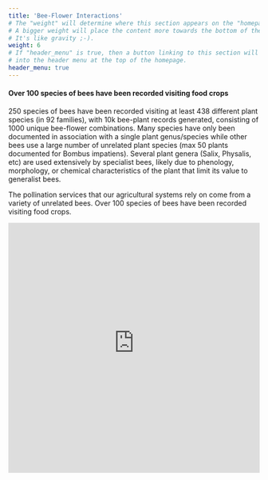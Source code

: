 ```yaml
---
title: 'Bee-Flower Interactions'
# The "weight" will determine where this section appears on the "homepage".
# A bigger weight will place the content more towards the bottom of the page.
# It's like gravity ;-).
weight: 6
# If "header_menu" is true, then a button linking to this section will be placed
# into the header menu at the top of the homepage.
header_menu: true
---
```

<div class="lead">
<h4> Over 100 species of bees have been recorded visiting food crops</h4>
</div>


250 species of bees have been recorded visiting at least 438 different plant species (in 92 families), with 10k bee-plant records generated, consisting of 1000 unique bee-flower combinations. Many species have only been documented in association with a single plant genus/species while other bees use a large number of unrelated plant species (max 50 plants documented for Bombus impatiens). Several plant genera (Salix, Physalis, etc) are used extensively by specialist bees, likely due to phenology, morphology, or chemical characteristics of the plant that limit its value to generalist bees.

The pollination services that our agricultural systems rely on come from a variety of unrelated bees. Over 100 species of bees have been recorded visiting food crops.

<div style="width:100%; height:100%">
  <iframe src="https://vt-ecostudies-atlas.shinyapps.io/wildbee_interactions" onload='javascript:(function(o){o.style.height=o.contentWindow.document.body.scrollHeight+"px";}(this));' style="height:500px;width:100%;border:none;overflow:hidden;"></iframe>
  </iframe>
</div>
